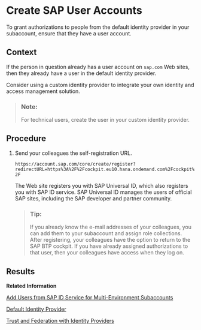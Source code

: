 <!-- loioebe42f6900384c75bb7def32c011fa40 -->

# Create SAP User Accounts

To grant authorizations to people from the default identity provider in your subaccount, ensure that they have a user account.



## Context

If the person in question already has a user account on `sap.com` Web sites, then they already have a user in the default identity provider.

Consider using a custom identity provider to integrate your own identity and access management solution.

> ### Note:  
> For technical users, create the user in your custom identity provider.



## Procedure

1.  Send your colleagues the self-registration URL.

    `https://account.sap.com/core/create/register?redirectURL=https%3A%2F%2Fcockpit.eu10.hana.ondemand.com%2Fcockpit%2F`

    The Web site registers you with SAP Universal ID, which also registers you with SAP ID service. SAP Universal ID manages the users of official SAP sites, including the SAP developer and partner community.

    > ### Tip:  
    > If you already know the e-mail addresses of your colleagues, you can add them to your subaccount and assign role collections. After registering, your colleagues have the option to return to the SAP BTP cockpit. If you have already assigned authorizations to that user, then your colleagues have access when they log on.




<a name="loioebe42f6900384c75bb7def32c011fa40__result_yzf_ccq_p5b"/>

## Results

**Related Information**  


[Add Users from SAP ID Service for Multi-Environment Subaccounts](add-users-from-sap-id-service-for-multi-environment-subaccounts-760ab77.md "Before you can assign role collection to a user from SAP ID service, ensure that this user exists in your subaccount.")

[Default Identity Provider](default-identity-provider-d6a8db7.md "SAP ID service is the default identity provider for both platform users and business users (in applications) at SAP BTP. You can start using it without further configuration.")

[Trust and Federation with Identity Providers](trust-and-federation-with-identity-providers-cb1bc8f.md "When setting up accounts you need to assign users. While we provide you with your first users to get you started, your organization has identity providers that you want to integrate.")

